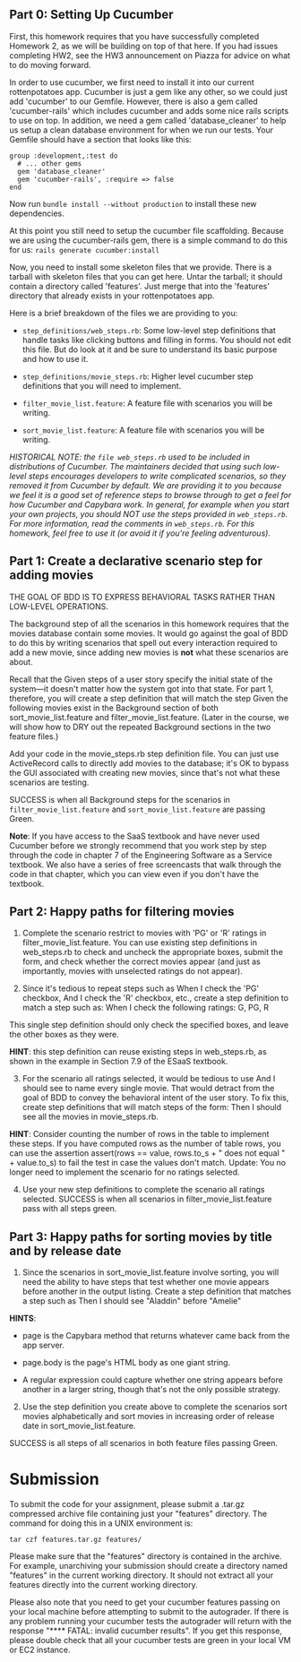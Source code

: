 ## Part 0: Setting Up Cucumber

First, this homework requires that you have successfully completed Homework 2, as we will be building on top of that here.  If you had issues completing HW2, see the HW3 announcement on Piazza for advice on what to do moving forward.

In order to use cucumber, we first need to install it into our current rottenpotatoes app.  Cucumber is just a gem like any other, so we could just add 'cucumber' to our Gemfile.  However, there is also a gem called 'cucumber-rails' which includes cucumber and adds some nice rails scripts to use on top.  In addition, we need a gem called 'database_cleaner' to help us setup a clean database environment for when we run our tests.  Your Gemfile should have a section that looks like this:

	group :development,:test do  
	  # ... other gems
	  gem 'database_cleaner'
	  gem 'cucumber-rails', :require => false
	end

Now run `bundle install --without production` to install these new dependencies.

At this point you still need to setup the cucumber file scaffolding.  Because we are using the cucumber-rails gem, there is a simple command to do this for us: `rails generate cucumber:install`

Now, you need to install some skeleton files that we provide.  There is a tarball with skeleton files that you can get here. Untar the tarball; it should contain a directory called 'features'.  Just merge that into the 'features' directory that already exists in your rottenpotatoes app.  

Here is a brief breakdown of the files we are providing to you:

* `step_definitions/web_steps.rb`: Some low-level step definitions that handle tasks like clicking buttons and filling in forms.  You should not edit this file. But do look at it and be sure to understand its basic purpose and how to use it.

* `step_definitions/movie_steps.rb`: Higher level cucumber step definitions that you will need to implement.

* `filter_movie_list.feature`: A feature file with scenarios you will be writing.

* `sort_movie_list.feature`: A feature file with scenarios you will be writing.

_HISTORICAL NOTE: the `file web_steps.rb` used to be included in distributions of Cucumber.  The maintainers decided that using such low-level steps encourages developers to write complicated scenarios, so they removed it from Cucumber by default.  We are providing it to you because we feel it is a good set of reference steps to browse through to get a feel for how Cucumber and Capybara work.  In general, for example when you start your own projects, you should NOT use the steps provided in `web_steps.rb`.  For more information, read the comments in `web_steps.rb`.  For this homework, feel free to use it (or avoid it if you're feeling adventurous)._

## Part 1: Create a declarative scenario step for adding movies

THE GOAL OF BDD IS TO EXPRESS BEHAVIORAL TASKS RATHER THAN LOW-LEVEL OPERATIONS.

The background step of all the scenarios in this homework requires that the movies database contain some movies. It would go against the goal of BDD to do this by writing scenarios that spell out every interaction required to add a new movie, since adding new movies is **not** what these scenarios are about.

Recall that the Given steps of a user story specify the initial state of the system—it doesn't matter how the system got into that state. For part 1, therefore, you will create a step definition that will match the step Given the following movies exist in the Background section of both sort_movie_list.feature and filter_movie_list.feature. (Later in the course, we will show how to DRY out the repeated Background sections in the two feature files.)

Add your code in the movie_steps.rb step definition file. You can just use ActiveRecord calls to directly add movies to the database; it's OK to bypass the GUI associated with creating new movies, since that's not what these scenarios are testing.

SUCCESS is when all Background steps for the scenarios in `filter_movie_list.feature` and `sort_movie_list.feature` are passing Green.

**Note**: If you have access to the SaaS textbook and have never used Cucumber before we strongly recommend that you work step by step through the code in chapter 7 of the Engineering Software as a Service textbook.  We also have a series of free screencasts that walk through the code in that chapter, which you can view even if you don't have the textbook.

## Part 2: Happy paths for filtering movies

1. Complete the scenario restrict to movies with 'PG' or 'R' ratings in filter_movie_list.feature. You can use existing step definitions in web_steps.rb to check and uncheck the appropriate boxes, submit the form, and check whether the correct movies appear (and just as importantly, movies with unselected ratings do not appear).

2. Since it's tedious to repeat steps such as When I check the 'PG' checkbox, And I check the 'R' checkbox, etc., create a step definition to match a step such as:
When I check the following ratings: G, PG, R

This single step definition should only check the specified boxes, and leave the other boxes as they were. 

**HINT**: this step definition can reuse existing steps in web_steps.rb, as shown in the example in Section 7.9 of the ESaaS textbook.

3. For the scenario all ratings selected, it would be tedious to use And I should see to name every single movie. That would detract from the goal of BDD to convey the behavioral intent of the user story. To fix this, create step definitions that will match steps of the form: 
Then I should see all the movies in movie_steps.rb. 

**HINT**: Consider counting the number of rows in the table to implement these steps. If you have computed rows as the number of table rows, you can use the assertion 
assert(rows == value, rows.to_s + " does not equal " + value.to_s) 
to fail the test in case the values don't match.
Update: You no longer need to implement the scenario for no ratings selected.

4. Use your new step definitions to complete the scenario all ratings selected. SUCCESS is when all scenarios in filter_movie_list.feature pass with all steps green.

## Part 3: Happy paths for sorting movies by title and by release date

1. Since the scenarios in sort_movie_list.feature involve sorting, you will need the ability to have steps that test whether one movie appears before another in the output listing. Create a step definition that matches a step such as 
Then I should see "Aladdin" before "Amelie"

**HINTS**:

* page is the Capybara method that returns whatever came back from the app server.

* page.body is the page's HTML body as one giant string.

* A regular expression could capture whether one string appears before another in a larger string, though that's not the only possible strategy.

2. Use the step definition you create above to complete the scenarios sort movies alphabetically and sort movies in increasing order of release date in sort_movie_list.feature.

SUCCESS is all steps of all scenarios in both feature files passing Green.

# Submission 

To submit the code for your assignment, please submit a .tar.gz compressed archive file containing just your "features" directory. The command for doing this in a UNIX environment is:

	tar czf features.tar.gz features/ 

Please make sure that the "features" directory is contained in the archive. For example, unarchiving your submission should create a directory named "features" in the current working directory. It should not extract all your features directly into the current working directory.

Please also note that you need to get your cucumber features passing on your local machine before attempting to submit to the autograder. If there is any problem running your cucumber tests the autograder will return with the response "**** FATAL: invalid cucumber results". If you get this response, please double check that all your cucumber tests are green in your local VM or EC2 instance.